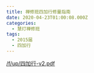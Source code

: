 ```yaml
---
title: 禅修班四加行修量指南
date: 2020-04-23T01:00:08.000Z
categories:
  - 慧灯禅修班
tags:
  - 2015届
  - 四加行
---
```



[/f/up/四加行-v2.pdf](https://hdvblob.blob.core.windows.net/hdv/f/up/四加行-v2.pdf)